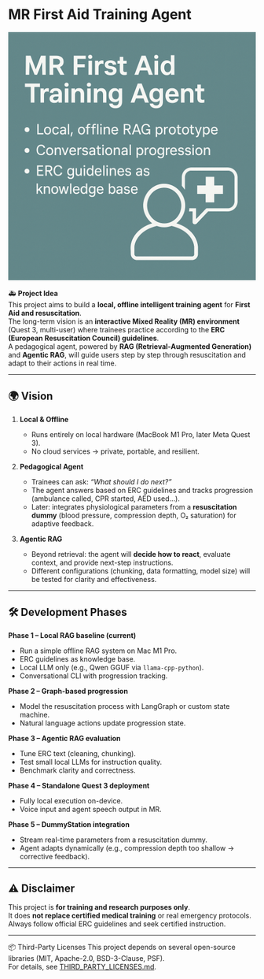 # MR First Aid Training Agent

![alt text](image.png)


🚑 **Project Idea**  
This project aims to build a **local, offline intelligent training agent** for **First Aid and resuscitation**.  
The long-term vision is an **interactive Mixed Reality (MR) environment** (Quest 3, multi-user) where trainees practice according to the **ERC (European Resuscitation Council) guidelines**.  
A pedagogical agent, powered by **RAG (Retrieval-Augmented Generation)** and **Agentic RAG**, will guide users step by step through resuscitation and adapt to their actions in real time.

---

## 🌍 Vision

1. **Local & Offline**  
   - Runs entirely on local hardware (MacBook M1 Pro, later Meta Quest 3).  
   - No cloud services → private, portable, and resilient.  

2. **Pedagogical Agent**  
   - Trainees can ask: *“What should I do next?”*  
   - The agent answers based on ERC guidelines and tracks progression (ambulance called, CPR started, AED used…).  
   - Later: integrates physiological parameters from a **resuscitation dummy** (blood pressure, compression depth, O₂ saturation) for adaptive feedback.  

3. **Agentic RAG**  
   - Beyond retrieval: the agent will **decide how to react**, evaluate context, and provide next-step instructions.  
   - Different configurations (chunking, data formatting, model size) will be tested for clarity and effectiveness.  

---

## 🛠️ Development Phases

**Phase 1 – Local RAG baseline (current)**  
- Run a simple offline RAG system on Mac M1 Pro.  
- ERC guidelines as knowledge base.  
- Local LLM only (e.g., Qwen GGUF via `llama-cpp-python`).  
- Conversational CLI with progression tracking.  

**Phase 2 – Graph-based progression**  
- Model the resuscitation process with LangGraph or custom state machine.  
- Natural language actions update progression state.  

**Phase 3 – Agentic RAG evaluation**  
- Tune ERC text (cleaning, chunking).  
- Test small local LLMs for instruction quality.  
- Benchmark clarity and correctness.  

**Phase 4 – Standalone Quest 3 deployment**  
- Fully local execution on-device.  
- Voice input and agent speech output in MR.  

**Phase 5 – DummyStation integration**  
- Stream real-time parameters from a resuscitation dummy.  
- Agent adapts dynamically (e.g., compression depth too shallow → corrective feedback).  

---

## ⚠️ Disclaimer

This project is **for training and research purposes only**.  
It does **not replace certified medical training** or real emergency protocols.  
Always follow official ERC guidelines and seek certified instruction.  

---

📦 Third-Party Licenses
This project depends on several open-source libraries (MIT, Apache-2.0, BSD-3-Clause, PSF).  
For details, see [THIRD_PARTY_LICENSES.md](./THIRD_PARTY_LICENSES.md).